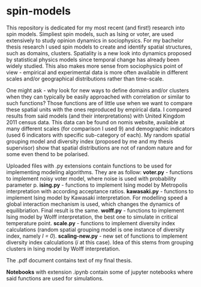 # spin-models

This repository is dedicated for my most recent (and first!) research into spin models. Simpliest spin models, such as Ising or voter, are used extensively to study opinion dynamics in sociophysics. For my bachelor thesis research I used spin models to create and identify spatial structures, such as domains, clusters. Spatiality is a new look into dynamics proposed by statistical physics models since temporal change has already been widely studied. This also makes more sense from sociophysics point of view - empirical and experimental data is more often available in different scales and/or geographical distributions rather than time-scale.

One might ask - why look for new ways to define domains and/or clusters when they can typically be easily approached with correlation or similar to such functions? Those functions are of little use when we want to compare these spatial units with the ones reproduced by empirical data. I compared results from said models (and their interpretations) with United Kingdom 2011 census data. This data can be found on nomis website, available at many different scales (for comparison I used 9) and demographic indicators (used 6 indicators with specific sub-category of each). My random spatial grouping model and diversity index (proposed by me and my thesis supervisor) show that spatial distributions are not of random nature and for some even thend to be polarised.

Uploaded files with .py extensions contain functions to be used for implementing modeling algorithms. They are as follow:
**voter.py** - functions to implement noisy voter model, where noise is used with probability parameter p.
**ising.py** - functions to implement Ising model by Metropolis interpretation with according acceptance ratios.
**kawasaki.py** - functions to implement Ising model by Kawasaki interpretation. For modelling speed a global interaction mechanism is used, which changes the dynamics of equilibriation. Final result is the same.
**wolff.py** - functions to implement Ising model by Wolff interpretation, the best one to simulate in critical temperature point.
**scale.py** - functions to implement diversity index calculations (random spatial grouping model is one instance of diversity index, namely _I = 0_).
**scaling-new.py** - new set of functions to implement diversity index calculations (_i_ at this case). Idea of this stems from grouping clusters in Ising model by Wolff interpretation.

The .pdf document contains text of my final thesis.

**Notebooks** with extension .ipynb contain some of jupyter notebooks where said functions are used for simulations.
